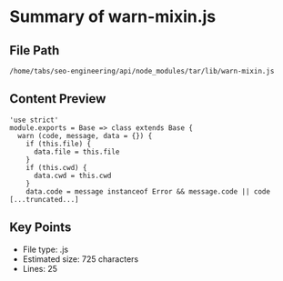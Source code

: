 # Summary of warn-mixin.js
  
## File Path
`/home/tabs/seo-engineering/api/node_modules/tar/lib/warn-mixin.js`

## Content Preview
```
'use strict'
module.exports = Base => class extends Base {
  warn (code, message, data = {}) {
    if (this.file) {
      data.file = this.file
    }
    if (this.cwd) {
      data.cwd = this.cwd
    }
    data.code = message instanceof Error && message.code || code
[...truncated...]
```

## Key Points
- File type: .js
- Estimated size: 725 characters
- Lines: 25
